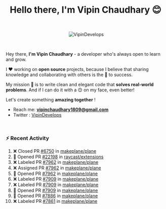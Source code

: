 <!--### Hi 👋 Vipin Chaudhary here!-->
<h1 align="center">Hello there, I'm Vipin Chaudhary 😊</h1>
	
<br />
<div align="center">
<p>&nbsp;<img align="center" src="https://github-readme-stats.vercel.app/api/?username=VipinDevelops&show_icons=true&title_color=C9D1D9&icon_color=58A6FF&border_color=30363D&text_color=C9D1D9&bg_color=0d1117" alt="VipinDevelops" /></p>
</div>


<br />

Hey there, **I'm Vipin Chaudhary** - a  developer who's always open to learn and grow. 


I ❤️ working on **open source** projects, because I believe that sharing knowledge and collaborating with others is the 🔑 to success.

My mission 🚀 is to write clean and elegant code that **solves real-world problems**. And if I can do it with a 😊 on my face, even better!

 Let's create something **amazing together** ! 
 
 - Reach me: **vipinchaudhary1809@gmail.com**
 - Twitter : [VipinDevelops](https://twitter.com/VipinDevelops)
<br />


### :zap: Recent Activity

<!--START_SECTION:activity-->
1. ❌ Closed PR [#6750](undefined) in [makeplane/plane](https://github.com/makeplane/plane)
2. 💪 Opened PR [#22198](undefined) in [raycast/extensions](https://github.com/raycast/extensions)
3. ❌ Labeled PR [#7962](undefined) in [makeplane/plane](https://github.com/makeplane/plane)
4. ❌ Assigned PR [#7962](undefined) in [makeplane/plane](https://github.com/makeplane/plane)
5. 💪 Opened PR [#7962](undefined) in [makeplane/plane](https://github.com/makeplane/plane)
6. ❌ Labeled PR [#7909](undefined) in [makeplane/plane](https://github.com/makeplane/plane)
7. ❌ Labeled PR [#7909](undefined) in [makeplane/plane](https://github.com/makeplane/plane)
8. 💪 Opened PR [#7909](undefined) in [makeplane/plane](https://github.com/makeplane/plane)
9. 💪 Opened PR [#7886](undefined) in [makeplane/plane](https://github.com/makeplane/plane)
10. ❌ Labeled PR [#7861](undefined) in [makeplane/plane](https://github.com/makeplane/plane)
<!--END_SECTION:activity-->

  
